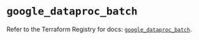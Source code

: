 # `google_dataproc_batch`

Refer to the Terraform Registry for docs: [`google_dataproc_batch`](https://registry.terraform.io/providers/hashicorp/google/6.37.0/docs/resources/dataproc_batch).
